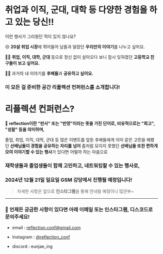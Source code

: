 # 취업과 이직, 군대, 대학 등 다양한 경험을 하고 있는 당신!!
이런 행사가 그리웠던 적이 있지 않나요?

😢 **20살 취업 시장**에 뛰어들어 남들과 달랐던 **우리만의 이야기**를 나누고 싶어요.

😵‍💫 **취업, 이직, 대학, 군대** 등으로 정신 없이 살아오다 보니 잠시 잊혀졌던 **고등학교 친구들이 보고 싶어요.**

😮‍💨 과거의 내 이야기를 **후배들**과 **공유하고 싶어요.**

### 이 모든 걸 준비한 공간 리플렉션 컨퍼런스를 소개합니다!

# **리플렉션 컨퍼런스?**
🧙 **reflection이란 “반사" 또는 "반영"이라는 뜻을 가진 단어로, 비유적으로는 "회고", "성찰" 등을 의미하며,**

졸업, 취업, 이직, 대학, 군대 등 많은 이벤트를 앞둔 후배들에게 이미 같은 고민을 해봤던 **선배님들이 경험을 공유하는 자리를 넘어** 좀처럼 모이지 못했던 **선배님들 또한 편하게 모여 이야기할 수 있는 행사**가 있다면 어떨까 하는 마음으로
### 재학생들과 졸업생들이 함께 고민하고, 네트워킹할 수 있는 행사로,

### **2024년 12월 21일 일요일 GSM 강당**에서 진행될 예정입니다!

> 자세한 사항은 앞으로 **인스타그램**을 통해 안내될 예정이니 많관부~
> 
---
### 🤨 언제든 궁금한 사항이 있다면 아래 이메일 또는 인스타그램, 디스코드로 문의주세요!

- email : [reflection.conf@gmail.com](mailto:reflection.conf@gmail.com)
- Instagram : [@reflection_conf](https://www.instagram.com/reflection_conf/)

- discord : eunjae_ing
